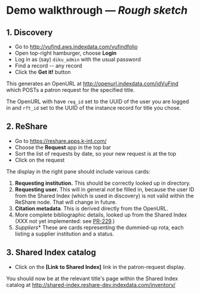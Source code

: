 # Demo walkthrough &mdash; _Rough sketch_

## 1. Discovery

* Go to http://vufind.aws.indexdata.com/vufindfolio
* Open top-right hamburger, choose **Login**
* Log in as (say) `diku_admin` with the usual password
* Find a record -- any record
* Click the **Get it!** button

This generates an OpenURL at http://openurl.indexdata.com/idVuFind
which POSTs a patron request for the specified title.

The OpenURL with have `req_id` set to the UUID of the user you are logged in
and `rft_id` set to the UUID of the instance record for title you chose.

## 2. ReShare

* Go to https://reshare.apps.k-int.com/
* Choose the **Request** app in the top bar
* Sort the list of requests by date, so your new request is at the top
* Click on the request

The display in the right pane should include various cards:

1. **Requesting institution.**
   This should be correctly looked up in directory.
2. **Requesting user.**
   This will in general _not_ be filled in,
   because the user ID from the Shared Index (which is used in discovery)
   is not valid within the ReShare node. That will change in future.
3. **Citation metadata**. This is derived directly from the OpenURL.
4. More complete bibliographic details, looked up from the Shared Index
   (XXX not yet implemented: see
   [PR-229](https://openlibraryenvironment.atlassian.net/browse/PR-229).)
5. *Suppliers** These are cards representing the dummied-up rota,
   each listing a supplier institution and a status.

## 3. Shared Index catalog

* Click on the **[Link to Shared Index]** link in the patron-request display.

You should now be at the relevant title's page within the Shared Index catalog at
http://shared-index.reshare-dev.indexdata.com/inventory/

